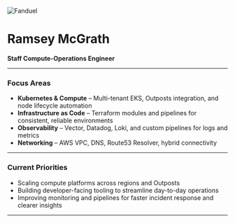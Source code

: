 ![Fanduel](https://ok12static.oktacdn.com/fs/bco/1/fs0a41kkjaIEvg35i5d7)
# Ramsey McGrath
**Staff Compute-Operations Engineer**

---

### Focus Areas
- **Kubernetes & Compute** – Multi-tenant EKS, Outposts integration, and node lifecycle automation  
- **Infrastructure as Code** – Terraform modules and pipelines for consistent, reliable environments  
- **Observability** – Vector, Datadog, Loki, and custom pipelines for logs and metrics  
- **Networking** – AWS VPC, DNS, Route53 Resolver, hybrid connectivity  

---

### Current Priorities
- Scaling compute platforms across regions and Outposts  
- Building developer-facing tooling to streamline day-to-day operations  
- Improving monitoring and pipelines for faster incident response and clearer insights  

---
